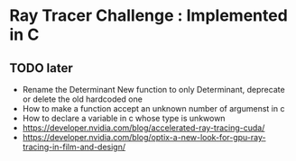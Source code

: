 # Ray Tracer Challenge : Implemented in C

## TODO later
- Rename the Determinant New function to only Determinant, deprecate or delete the old hardcoded one
- How to make a function accept an unknown number of argumenst in c
- How to declare a variable in c whose type is unkwown
- https://developer.nvidia.com/blog/accelerated-ray-tracing-cuda/
- https://developer.nvidia.com/blog/optix-a-new-look-for-gpu-ray-tracing-in-film-and-design/
